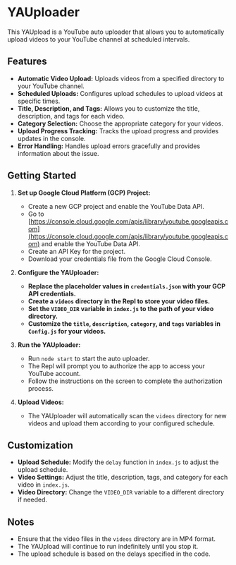 # YAUploader

This YAUpload is a YouTube auto uploader that allows you to automatically upload videos to your YouTube channel at scheduled intervals. 

## Features

* **Automatic Video Upload:**  Uploads videos from a specified directory to your YouTube channel.
* **Scheduled Uploads:** Configures upload schedules to upload videos at specific times. 
* **Title, Description, and Tags:** Allows you to customize the title, description, and tags for each video.
* **Category Selection:** Choose the appropriate category for your videos.
* **Upload Progress Tracking:**  Tracks the upload progress and provides updates in the console.
* **Error Handling:**  Handles upload errors gracefully and provides information about the issue.

## Getting Started

1. **Set up Google Cloud Platform (GCP) Project:**
    * Create a new GCP project and enable the YouTube Data API.
    * Go to [https://console.cloud.google.com/apis/library/youtube.googleapis.com](https://console.cloud.google.com/apis/library/youtube.googleapis.com) and enable the YouTube Data API.
    * Create an API Key for the project.
    * Download your credentials file from the Google Cloud Console.

2. **Configure the YAUploader:**
    * **Replace the placeholder values in `credentials.json` with your GCP API credentials.**
    * **Create a `videos` directory in the Repl to store your video files.**
    * **Set the `VIDEO_DIR` variable in `index.js` to the path of your video directory.**
    * **Customize the `title`, `description`, `category`, and `tags` variables in `Config.js` for your videos.**

3. **Run the YAUploader:**
    * Run `node start` to start the auto uploader.
    * The Repl will prompt you to authorize the app to access your YouTube account.
    * Follow the instructions on the screen to complete the authorization process.

4. **Upload Videos:**
    * The YAUploader will automatically scan the `videos` directory for new videos and upload them according to your configured schedule. 

## Customization

* **Upload Schedule:** Modify the `delay` function in `index.js` to adjust the upload schedule.
* **Video Settings:** Adjust the title, description, tags, and category for each video in `index.js`. 
* **Video Directory:** Change the `VIDEO_DIR` variable to a different directory if needed.

## Notes

* Ensure that the video files in the `videos` directory are in MP4 format.
* The YAUpload will continue to run indefinitely until you stop it.
* The upload schedule is based on the delays specified in the code. 
